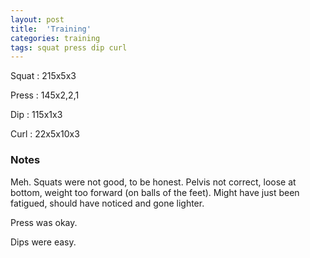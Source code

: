 ```yaml
---
layout: post
title:  'Training'
categories: training
tags: squat press dip curl
---
```


Squat       :   215x5x3

Press       :   145x2,2,1

Dip         :   115x1x3

Curl        :   22x5x10x3

### Notes

Meh. Squats were not good, to be honest. Pelvis not correct, loose at bottom, weight too
forward (on balls of the feet). Might have just been fatigued, should have noticed and
gone lighter.

Press was okay.

Dips were easy.
